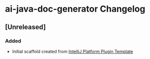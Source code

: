 <!-- Keep a Changelog guide -> https://keepachangelog.com -->

# ai-java-doc-generator Changelog

## [Unreleased]
### Added
- Initial scaffold created from [IntelliJ Platform Plugin Template](https://github.com/JetBrains/intellij-platform-plugin-template)
